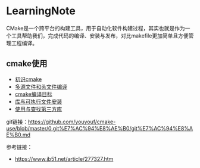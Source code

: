 # LearningNote
CMake是一个跨平台的构建工具，用于自动化软件构建过程，其实也就是作为一个工具帮助我们，完成代码的编译、安装与发布，对比makefile更加简单且方便管理工程编译。

## cmake使用
- [初识cmake](https://github.com/youyouf/cmake-use/blob/master/01/README.md)
- [多源文件和头文件编译](https://github.com/youyouf/cmake-use/blob/master/02/README.md)
- [cmake编译目标](https://github.com/youyouf/cmake-use/blob/master/03/README.md)
- [库与可执行文件安装](https://github.com/youyouf/cmake-use/blob/master/04/README.md)
- [使用与查找第三方库](https://github.com/youyouf/cmake-use/blob/master/05/README.md)


git链接：https://github.com/youyouf/cmake-use/blob/master/0.git%E7%AC%94%E8%AE%B0/git%E7%AC%94%E8%AE%B0.md

参考链接：
- https://www.jb51.net/article/277327.htm